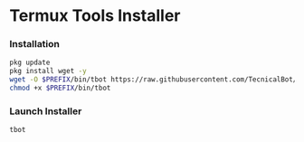 # Termux Tools Installer

### Installation
```bash
pkg update
pkg install wget -y
wget -O $PREFIX/bin/tbot https://raw.githubusercontent.com/TecnicalBot/tbot/main/tbot.sh
chmod +x $PREFIX/bin/tbot
```

### Launch Installer
```bash
tbot
```
